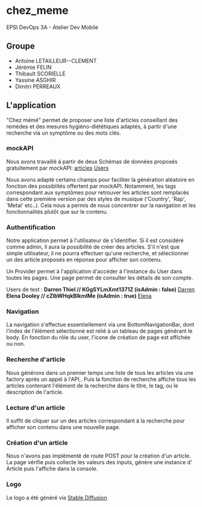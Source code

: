 # chez_meme

EPSI DevOps 3A - Atelier Dev Mobile


## Groupe

* Antoine LETAILLEUR--CLEMENT
* Jérémie FELIN
* Thibault SCORIELLE
* Yassine ASGHIR
* Dimitri PERREAUX

## L'application

"Chez mémé" permet de proposer une liste d'articles conseillant des remèdes et des mesures hygiéno-diététiques adaptés,
à partir d'une recherche via un symptôme ou des mots clés.

### mockAPI
Nous avons travaillé à partir de deux Schémas de données proposés gratuitement par mockAPI:
[articles](https://65bca6a6b51f9b29e931f27e.mockapi.io/api/v1/articles)
[Users](https://65bca6a6b51f9b29e931f27e.mockapi.io/api/v1/users)

Nous avons adapté certains champs pour faciliter la génération aléatoire en fonction des possiblités offertent par mockAPI.
Notamment, les tags correspondant aux symptômes pour retrouver les articles sont remplacés dans cette 
première version par des styles de musique ('Country', 'Rap', 'Metal' etc..).
Cela nous a permis de nous concentrer sur la navigation et les fonctionnalités plutôt que sur le contenu.

### Authentification
Notre application permet à l'utilisateur de s'identifier. Si il est considéré comme admin, il aura
la possibilité de créer des articles.
S'il n'est que simple utilisateur, il ne pourra effectuer qu'une recherche, et sélectionner un des article
proposés en réponse pour afficher son contenu.

Un Provider permet à l'application d'accéder à l'instance du User dans toutes les pages. 
Une page permet de consulter les détails de son compte.

Users de test :
**Darren Thiel // KGgSYLmXmt1371Z (isAdmin : false)** [Darren](https://65bca6a6b51f9b29e931f27e.mockapi.io/api/v1/users/1)
**Elena Dooley // cZlbWHqkBlkmlMe (isAdmin : true)** [Elena](https://65bca6a6b51f9b29e931f27e.mockapi.io/api/v1/users/2)

### Navigation
La navigation s'effectue essentiellement via une BottomNavigationBar, dont l'index de l'élément sélectionné est 
relié à un tableau de pages générant le body.
En fonction du rôle du user, l'icone de création de page est affichée ou non.

### Recherche d'article
Nous générons dans un premier temps une liste de tous les articles via une factory après un appel à l'API,.
Puis la fonction de recherche affiche tous les articles contenant l'élément de la recherche dans le titre, le tag, ou le description de l'article.

### Lecture d'un article
Il suffit de cliquer sur un des articles correspondant à la recherche pour afficher son contenu dans une nouvelle page.

### Création d'un article
Nous n'avons pas implémenté de route POST pour la création d'un article.
La page vérifie puis collecte les valeurs des inputs, génère une instance d' Article puis l'affiche dans la console.

### Logo
Le logo a été généré via [Stable Diffusion](https://stablediffusionweb.com/fr)

